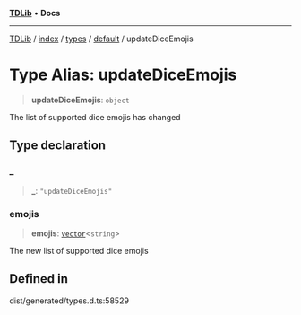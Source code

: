 [**TDLib**](../../../../../../README.md) • **Docs**

***

[TDLib](../../../../../../modules.md) / [index](../../../../../README.md) / [types](../../../README.md) / [default](../README.md) / updateDiceEmojis

# Type Alias: updateDiceEmojis

> **updateDiceEmojis**: `object`

The list of supported dice emojis has changed

## Type declaration

### \_

> **\_**: `"updateDiceEmojis"`

### emojis

> **emojis**: [`vector`](vector.md)\<`string`\>

The new list of supported dice emojis

## Defined in

dist/generated/types.d.ts:58529
